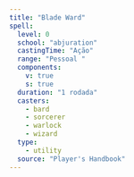 ```yaml
---
title: "Blade Ward"
spell:
  level: 0
  school: "abjuration"
  castingTime: "Ação"
  range: "Pessoal "
  components:
    v: true
    s: true
  duration: "1 rodada"
  casters:
    - bard
    - sorcerer
    - warlock
    - wizard
  type:
    - utility
  source: "Player's Handbook"
---
```

